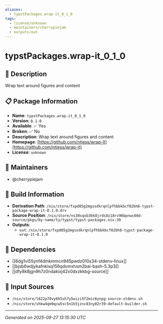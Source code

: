 ```yaml
---
aliases:
  - typstPackages.wrap-it_0_1_0
tags:
  - license/unknown
  - maintainers/cherrypiejam
  - outputs/out
---
```


# typstPackages.wrap-it_0_1_0

## 📝 Description

Wrap text around figures and content

## 📋 Package Information

- **Name**: `typstPackages.wrap-it_0_1_0`
- **Version**: `0.1.0`
- **Available**: ✅ Yes
- **Broken**: ✅ No
- **Description**: Wrap text around figures and content
- **Homepage**: [https://github.com/ntjess/wrap-it](https://github.com/ntjess/wrap-it)
- **License**: `unknown`
## 👥 Maintainers

- @cherrypiejam


## 🔧 Build Information

- **Derivation Path**: `/nix/store/fxpd85g2mgsxdkrqnlpfhbbkbcf02bh8-typst-package-wrap-it-0.1.0.drv`
- **Source Position**: `/nix/store/ns30sqxb36k8jrds8z18rv96bpnwc60d-source/pkgs/by-name/ty/typst/typst-packages.nix:39`
- **Outputs**:
  - `out`:  `/nix/store/fxpd85g2mgsxdkrqnlpfhbbkbcf02bh8-typst-package-wrap-it-0.1.0`

## 🔗 Dependencies

- [[6dg1vi55ynf4dmkmmcn945pwdz010s34-stdenv-linux]]
- [[bjsb6wdjykafnkixq156qdvmxhsm2bai-bash-5.3p3]]
- [[dfy8k8jgn9h7z0ndakixj42x0dxzkkbg-source]]

## 📁 Input Sources

- `/nix/store/l622p70vy8k5sh7y5wizi5f2mic6ynpg-source-stdenv.sh`
- `/nix/store/shkw4qm9qcw5sc5n1k5jznc83ny02r39-default-builder.sh`

---
*Generated on 2025-09-27 13:15:30 UTC*

